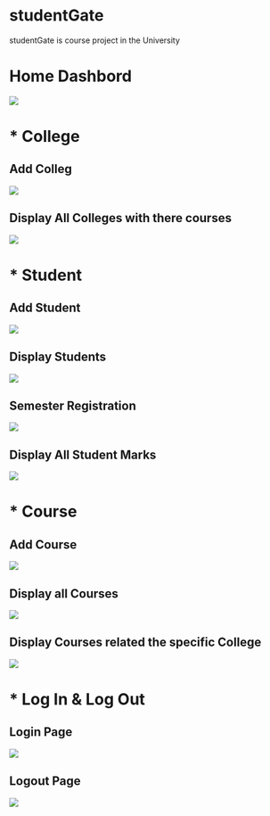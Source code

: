 # studentGate
studentGate is course project in the University 

# Home Dashbord
<img src="/images/homePage.png"/>

# * College 

## Add Colleg
<img src="/images/AddCollege.png"/>

## Display All Colleges with there courses
<img src="/images/displayColleges.png"/>

# * Student

## Add Student
<img src="/images/AddStudent.png"/>

## Display Students
<img src="/images/displayStudents.png"/>

## Semester Registration
<img src="/images/SemesterRegistration.png"/>

## Display All Student Marks
<img src="/images/Grades.png"/>

# * Course

## Add Course
<img src="/images/AddCourse.png"/>

## Display all Courses
<img src="/images/homePage.png"/>

## Display Courses related the specific College
<img src="/images/coursesByCollege.png"/>

# * Log In & Log Out

## Login Page
<img src="/images/login.png"/>

## Logout Page
<img src="/images/logout.png"/>
